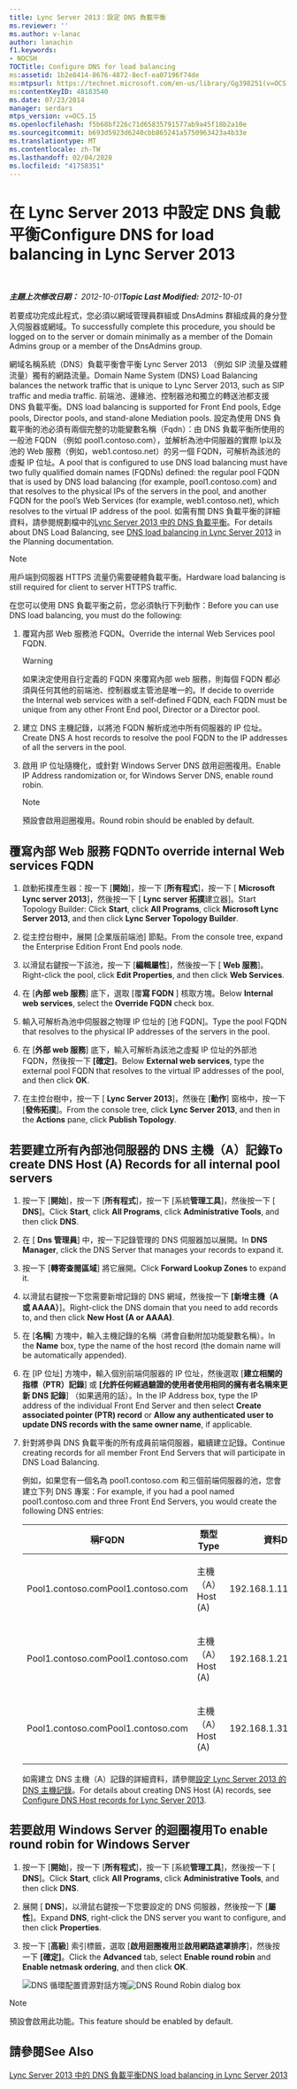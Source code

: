```yaml
---
title: Lync Server 2013：設定 DNS 負載平衡
ms.reviewer: ''
ms.author: v-lanac
author: lanachin
f1.keywords:
- NOCSH
TOCTitle: Configure DNS for load balancing
ms:assetid: 1b2e8414-8676-4872-8ecf-ea07196f74de
ms:mtpsurl: https://technet.microsoft.com/en-us/library/Gg398251(v=OCS.15)
ms:contentKeyID: 48183540
ms.date: 07/23/2014
manager: serdars
mtps_version: v=OCS.15
ms.openlocfilehash: f5b68bf226c71d65835791577ab9a45f18b2a10e
ms.sourcegitcommit: b693d5923d6240cbb865241a5750963423a4b33e
ms.translationtype: MT
ms.contentlocale: zh-TW
ms.lasthandoff: 02/04/2020
ms.locfileid: "41758351"
---
```

<div data-xmlns="http://www.w3.org/1999/xhtml">

<div class="topic" data-xmlns="http://www.w3.org/1999/xhtml" data-msxsl="urn:schemas-microsoft-com:xslt" data-cs="http://msdn.microsoft.com/en-us/">

<div data-asp="http://msdn2.microsoft.com/asp">

# <a name="configure-dns-for-load-balancing-in-lync-server-2013"></a><span data-ttu-id="4ab50-102">在 Lync Server 2013 中設定 DNS 負載平衡</span><span class="sxs-lookup"><span data-stu-id="4ab50-102">Configure DNS for load balancing in Lync Server 2013</span></span>

</div>

<div id="mainSection">

<div id="mainBody">

<span> </span>

<span data-ttu-id="4ab50-103">_**主題上次修改日期：** 2012-10-01_</span><span class="sxs-lookup"><span data-stu-id="4ab50-103">_**Topic Last Modified:** 2012-10-01_</span></span>

<span data-ttu-id="4ab50-104">若要成功完成此程式，您必須以網域管理員群組或 DnsAdmins 群組成員的身分登入伺服器或網域。</span><span class="sxs-lookup"><span data-stu-id="4ab50-104">To successfully complete this procedure, you should be logged on to the server or domain minimally as a member of the Domain Admins group or a member of the DnsAdmins group.</span></span>

<span data-ttu-id="4ab50-105">網域名稱系統（DNS）負載平衡會平衡 Lync Server 2013 （例如 SIP 流量及媒體流量）獨有的網路流量。</span><span class="sxs-lookup"><span data-stu-id="4ab50-105">Domain Name System (DNS) Load Balancing balances the network traffic that is unique to Lync Server 2013, such as SIP traffic and media traffic.</span></span> <span data-ttu-id="4ab50-106">前端池、邊緣池、控制器池和獨立的轉送池都支援 DNS 負載平衡。</span><span class="sxs-lookup"><span data-stu-id="4ab50-106">DNS load balancing is supported for Front End pools, Edge pools, Director pools, and stand-alone Mediation pools.</span></span> <span data-ttu-id="4ab50-107">設定為使用 DNS 負載平衡的池必須有兩個完整的功能變數名稱（Fqdn）：由 DNS 負載平衡所使用的一般池 FQDN （例如 pool1.contoso.com），並解析為池中伺服器的實際 Ip以及池的 Web 服務（例如，web1.contoso.net）的另一個 FQDN，可解析為該池的虛擬 IP 位址。</span><span class="sxs-lookup"><span data-stu-id="4ab50-107">A pool that is configured to use DNS load balancing must have two fully qualified domain names (FQDNs) defined: the regular pool FQDN that is used by DNS load balancing (for example, pool1.contoso.com) and that resolves to the physical IPs of the servers in the pool, and another FQDN for the pool’s Web Services (for example, web1.contoso.net), which resolves to the virtual IP address of the pool.</span></span> <span data-ttu-id="4ab50-108">如需有關 DNS 負載平衡的詳細資料，請參閱規劃檔中的[Lync Server 2013 中的 DNS 負載平衡](lync-server-2013-dns-load-balancing.md)。</span><span class="sxs-lookup"><span data-stu-id="4ab50-108">For details about DNS Load Balancing, see [DNS load balancing in Lync Server 2013](lync-server-2013-dns-load-balancing.md) in the Planning documentation.</span></span>

<div>


> [!NOTE]  
> <span data-ttu-id="4ab50-109">用戶端到伺服器 HTTPS 流量仍需要硬體負載平衡。</span><span class="sxs-lookup"><span data-stu-id="4ab50-109">Hardware load balancing is still required for client to server HTTPS traffic.</span></span>



</div>

<span data-ttu-id="4ab50-110">在您可以使用 DNS 負載平衡之前，您必須執行下列動作：</span><span class="sxs-lookup"><span data-stu-id="4ab50-110">Before you can use DNS load balancing, you must do the following:</span></span>

1.  <span data-ttu-id="4ab50-111">覆寫內部 Web 服務池 FQDN。</span><span class="sxs-lookup"><span data-stu-id="4ab50-111">Override the internal Web Services pool FQDN.</span></span>
    
    <div>
    

    > [!WARNING]  
    > <span data-ttu-id="4ab50-112">如果決定使用自行定義的 FQDN 來覆寫內部 web 服務，則每個 FQDN 都必須與任何其他的前端池、控制器或主管池是唯一的。</span><span class="sxs-lookup"><span data-stu-id="4ab50-112">If decide to override the Internal web services with a self-defined FQDN, each FQDN must be unique from any other Front End pool, Director or a Director pool.</span></span>

    
    </div>

2.  <span data-ttu-id="4ab50-113">建立 DNS 主機記錄，以將池 FQDN 解析成池中所有伺服器的 IP 位址。</span><span class="sxs-lookup"><span data-stu-id="4ab50-113">Create DNS A host records to resolve the pool FQDN to the IP addresses of all the servers in the pool.</span></span>

3.  <span data-ttu-id="4ab50-114">啟用 IP 位址隨機化，或針對 Windows Server DNS 啟用迴圈複用。</span><span class="sxs-lookup"><span data-stu-id="4ab50-114">Enable IP Address randomization or, for Windows Server DNS, enable round robin.</span></span>
    
    <div>
    

    > [!NOTE]  
    > <span data-ttu-id="4ab50-115">預設會啟用迴圈複用。</span><span class="sxs-lookup"><span data-stu-id="4ab50-115">Round robin should be enabled by default.</span></span>

    
    </div>

<div>

## <a name="to-override-internal-web-services-fqdn"></a><span data-ttu-id="4ab50-116">覆寫內部 Web 服務 FQDN</span><span class="sxs-lookup"><span data-stu-id="4ab50-116">To override internal Web services FQDN</span></span>

1.  <span data-ttu-id="4ab50-117">啟動拓撲產生器：按一下 [**開始**]，按一下 [**所有程式**]，按一下 [ **Microsoft Lync server 2013**]，然後按一下 [ **Lync server 拓撲**建立器]。</span><span class="sxs-lookup"><span data-stu-id="4ab50-117">Start Topology Builder: Click **Start**, click **All Programs**, click **Microsoft Lync Server 2013**, and then click **Lync Server Topology Builder**.</span></span>

2.  <span data-ttu-id="4ab50-118">從主控台樹中，展開 [企業版前端池] 節點。</span><span class="sxs-lookup"><span data-stu-id="4ab50-118">From the console tree, expand the Enterprise Edition Front End pools node.</span></span>

3.  <span data-ttu-id="4ab50-119">以滑鼠右鍵按一下該池，按一下 [**編輯屬性**]，然後按一下 [ **Web 服務**]。</span><span class="sxs-lookup"><span data-stu-id="4ab50-119">Right-click the pool, click **Edit Properties**, and then click **Web Services**.</span></span>

4.  <span data-ttu-id="4ab50-120">在 [**內部 web 服務**] 底下，選取 [覆**寫 FQDN** ] 核取方塊。</span><span class="sxs-lookup"><span data-stu-id="4ab50-120">Below **Internal web services**, select the **Override FQDN** check box.</span></span>

5.  <span data-ttu-id="4ab50-121">輸入可解析為池中伺服器之物理 IP 位址的 [池 FQDN]。</span><span class="sxs-lookup"><span data-stu-id="4ab50-121">Type the pool FQDN that resolves to the physical IP addresses of the servers in the pool.</span></span>

6.  <span data-ttu-id="4ab50-122">在 [**外部 web 服務**] 底下，輸入可解析為該池之虛擬 IP 位址的外部池 FQDN，然後按一下 **[確定]**。</span><span class="sxs-lookup"><span data-stu-id="4ab50-122">Below **External web services**, type the external pool FQDN that resolves to the virtual IP addresses of the pool, and then click **OK**.</span></span>

7.  <span data-ttu-id="4ab50-123">在主控台樹中，按一下 [ **Lync Server 2013**]，然後在 [**動作**] 窗格中，按一下 [**發佈拓撲**]。</span><span class="sxs-lookup"><span data-stu-id="4ab50-123">From the console tree, click **Lync Server 2013**, and then in the **Actions** pane, click **Publish Topology**.</span></span>

</div>

<div>

## <a name="to-create-dns-host-a-records-for-all-internal-pool-servers"></a><span data-ttu-id="4ab50-124">若要建立所有內部池伺服器的 DNS 主機（A）記錄</span><span class="sxs-lookup"><span data-stu-id="4ab50-124">To create DNS Host (A) Records for all internal pool servers</span></span>

1.  <span data-ttu-id="4ab50-125">按一下 [**開始**]，按一下 [**所有程式**]，按一下 [系統**管理工具**]，然後按一下 [ **DNS**]。</span><span class="sxs-lookup"><span data-stu-id="4ab50-125">Click **Start**, click **All Programs**, click **Administrative Tools**, and then click **DNS**.</span></span>

2.  <span data-ttu-id="4ab50-126">在 [ **Dns 管理員**] 中，按一下記錄管理的 DNS 伺服器加以展開。</span><span class="sxs-lookup"><span data-stu-id="4ab50-126">In **DNS Manager**, click the DNS Server that manages your records to expand it.</span></span>

3.  <span data-ttu-id="4ab50-127">按一下 [**轉寄查閱區域**] 將它展開。</span><span class="sxs-lookup"><span data-stu-id="4ab50-127">Click **Forward Lookup Zones** to expand it.</span></span>

4.  <span data-ttu-id="4ab50-128">以滑鼠右鍵按一下您需要新增記錄的 DNS 網域，然後按一下 **[新增主機（A 或 AAAA）**]。</span><span class="sxs-lookup"><span data-stu-id="4ab50-128">Right-click the DNS domain that you need to add records to, and then click **New Host (A or AAAA)**.</span></span>

5.  <span data-ttu-id="4ab50-129">在 [**名稱**] 方塊中，輸入主機記錄的名稱（將會自動附加功能變數名稱）。</span><span class="sxs-lookup"><span data-stu-id="4ab50-129">In the **Name** box, type the name of the host record (the domain name will be automatically appended).</span></span>

6.  <span data-ttu-id="4ab50-130">在 [IP 位址] 方塊中，輸入個別前端伺服器的 IP 位址，然後選取 [**建立相關的指標（PTR）記錄**] 或 **[允許任何經過驗證的使用者使用相同的擁有者名稱來更新 DNS 記錄**] （如果適用的話）。</span><span class="sxs-lookup"><span data-stu-id="4ab50-130">In the IP Address box, type the IP address of the individual Front End Server and then select **Create associated pointer (PTR) record** or **Allow any authenticated user to update DNS records with the same owner name**, if applicable.</span></span>

7.  <span data-ttu-id="4ab50-131">針對將參與 DNS 負載平衡的所有成員前端伺服器，繼續建立記錄。</span><span class="sxs-lookup"><span data-stu-id="4ab50-131">Continue creating records for all member Front End Servers that will participate in DNS Load Balancing.</span></span>
    
    <span data-ttu-id="4ab50-132">例如，如果您有一個名為 pool1.contoso.com 和三個前端伺服器的池，您會建立下列 DNS 專案：</span><span class="sxs-lookup"><span data-stu-id="4ab50-132">For example, if you had a pool named pool1.contoso.com and three Front End Servers, you would create the following DNS entries:</span></span>
    
    
    <table>
    <colgroup>
    <col style="width: 33%" />
    <col style="width: 33%" />
    <col style="width: 33%" />
    </colgroup>
    <thead>
    <tr class="header">
    <th><span data-ttu-id="4ab50-133">稱</span><span class="sxs-lookup"><span data-stu-id="4ab50-133">FQDN</span></span></th>
    <th><span data-ttu-id="4ab50-134">類型</span><span class="sxs-lookup"><span data-stu-id="4ab50-134">Type</span></span></th>
    <th><span data-ttu-id="4ab50-135">資料</span><span class="sxs-lookup"><span data-stu-id="4ab50-135">Data</span></span></th>
    </tr>
    </thead>
    <tbody>
    <tr class="odd">
    <td><p><span data-ttu-id="4ab50-136">Pool1.contoso.com</span><span class="sxs-lookup"><span data-stu-id="4ab50-136">Pool1.contoso.com</span></span></p></td>
    <td><p><span data-ttu-id="4ab50-137">主機（A）</span><span class="sxs-lookup"><span data-stu-id="4ab50-137">Host (A)</span></span></p></td>
    <td><p><span data-ttu-id="4ab50-138">192.168.1.1</span><span class="sxs-lookup"><span data-stu-id="4ab50-138">192.168.1.1</span></span></p></td>
    </tr>
    <tr class="even">
    <td><p><span data-ttu-id="4ab50-139">Pool1.contoso.com</span><span class="sxs-lookup"><span data-stu-id="4ab50-139">Pool1.contoso.com</span></span></p></td>
    <td><p><span data-ttu-id="4ab50-140">主機（A）</span><span class="sxs-lookup"><span data-stu-id="4ab50-140">Host (A)</span></span></p></td>
    <td><p><span data-ttu-id="4ab50-141">192.168.1.2</span><span class="sxs-lookup"><span data-stu-id="4ab50-141">192.168.1.2</span></span></p></td>
    </tr>
    <tr class="odd">
    <td><p><span data-ttu-id="4ab50-142">Pool1.contoso.com</span><span class="sxs-lookup"><span data-stu-id="4ab50-142">Pool1.contoso.com</span></span></p></td>
    <td><p><span data-ttu-id="4ab50-143">主機（A）</span><span class="sxs-lookup"><span data-stu-id="4ab50-143">Host (A)</span></span></p></td>
    <td><p><span data-ttu-id="4ab50-144">192.168.1.3</span><span class="sxs-lookup"><span data-stu-id="4ab50-144">192.168.1.3</span></span></p></td>
    </tr>
    </tbody>
    </table>
    
    <span data-ttu-id="4ab50-145">如需建立 DNS 主機（A）記錄的詳細資料，請參閱[設定 Lync Server 2013 的 DNS 主機記錄](lync-server-2013-configure-dns-host-records.md)。</span><span class="sxs-lookup"><span data-stu-id="4ab50-145">For details about creating DNS Host (A) records, see [Configure DNS Host records for Lync Server 2013](lync-server-2013-configure-dns-host-records.md).</span></span>

</div>

<div>

## <a name="to-enable-round-robin-for-windows-server"></a><span data-ttu-id="4ab50-146">若要啟用 Windows Server 的迴圈複用</span><span class="sxs-lookup"><span data-stu-id="4ab50-146">To enable round robin for Windows Server</span></span>

1.  <span data-ttu-id="4ab50-147">按一下 [**開始**]，按一下 [**所有程式**]，按一下 [系統**管理工具**]，然後按一下 [ **DNS**]。</span><span class="sxs-lookup"><span data-stu-id="4ab50-147">Click **Start**, click **All Programs**, click **Administrative Tools**, and then click **DNS**.</span></span>

2.  <span data-ttu-id="4ab50-148">展開 [ **DNS**]，以滑鼠右鍵按一下您要設定的 DNS 伺服器，然後按一下 [**屬性**]。</span><span class="sxs-lookup"><span data-stu-id="4ab50-148">Expand **DNS**, right-click the DNS server you want to configure, and then click **Properties**.</span></span>

3.  <span data-ttu-id="4ab50-149">按一下 [**高級**] 索引標籤，選取 [**啟用迴圈複用**並**啟用網路遮罩排序**]，然後按一下 **[確定]**。</span><span class="sxs-lookup"><span data-stu-id="4ab50-149">Click the **Advanced** tab, select **Enable round robin** and **Enable netmask ordering**, and then click **OK**.</span></span>
    
    <span data-ttu-id="4ab50-150">![DNS 循環配置資源對話方塊](images/Gg398251.e7bf6125-8d78-4460-8401-0a8e7e21d305(OCS.15).jpg "DNS 循環配置資源對話方塊")</span><span class="sxs-lookup"><span data-stu-id="4ab50-150">![DNS Round Robin dialog box](images/Gg398251.e7bf6125-8d78-4460-8401-0a8e7e21d305(OCS.15).jpg "DNS Round Robin dialog box")</span></span>

<div>


> [!NOTE]  
> <span data-ttu-id="4ab50-151">預設會啟用此功能。</span><span class="sxs-lookup"><span data-stu-id="4ab50-151">This feature should be enabled by default.</span></span>



</div>

</div>

<div>

## <a name="see-also"></a><span data-ttu-id="4ab50-152">請參閱</span><span class="sxs-lookup"><span data-stu-id="4ab50-152">See Also</span></span>


[<span data-ttu-id="4ab50-153">Lync Server 2013 中的 DNS 負載平衡</span><span class="sxs-lookup"><span data-stu-id="4ab50-153">DNS load balancing in Lync Server 2013</span></span>](lync-server-2013-dns-load-balancing.md)  
  

</div>

</div>

<span> </span>

</div>

</div>

</div>

